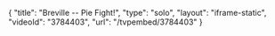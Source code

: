 {
    "title": "Breville -- Pie Fight!",
    "type": "solo",
    "layout": "iframe-static",
    "videoId": "3784403",
    "url": "\/tvpembed\/3784403"
}